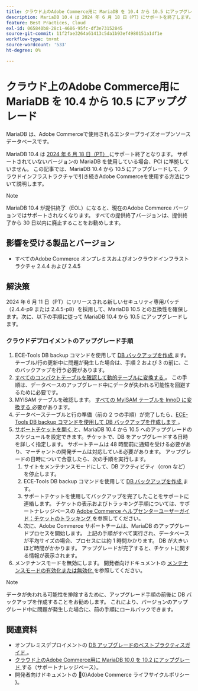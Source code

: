 ```yaml
---
title: クラウド上のAdobe Commerce用に MariaDB を 10.4 から 10.5 にアップグレード
description: MariaDB 10.4 は 2024 年 6 月 18 日（PT）にサポートを終了します。 この記事では、MariaDB を 10.4 から 10.5 にアップグレードして、クラウドインフラストラクチャで引き続きAdobe Commerceを使用する方法について説明します。
feature: Best Practices, Cloud
exl-id: 065840b8-28c1-4686-95fc-df3e73152845
source-git-commit: 11f2fae3264a61413c5da1b93ef4980151a1df1e
workflow-type: tm+mt
source-wordcount: '533'
ht-degree: 0%

---
```


# クラウド上のAdobe Commerce用に MariaDB を 10.4 から 10.5 にアップグレード

MariaDB は、Adobe Commerceで使用されるエンタープライズオープンソースデータベースです。

MariaDB 10.4 は [2024 年 6 月 18 日（PT） ](https://endoflife.date/mariadb) にサポート終了となります。 サポートされていないバージョンの MariaDB を使用している場合、PCI に準拠していません。 この記事では、MariaDB 10.4 から 10.5 にアップグレードして、クラウドインフラストラクチャで引き続きAdobe Commerceを使用する方法について説明します。

>[!NOTE]
>
>MariaDB 10.4 が提供終了（EOL）になると、現在のAdobe Commerce バージョンではサポートされなくなります。 すべての提供終了バージョンは、提供終了から 30 日以内に廃止することをお勧めします。

## 影響を受ける製品とバージョン

* すべてのAdobe Commerce オンプレミスおよびオンクラウドインフラストラクチャ 2.4.4 および 2.4.5

## 解決策

2024 年 6 月 11 日（PT）にリリースされる新しいセキュリティ専用パッチ（2.4.4-p9 または 2.4.5-p8）を採用して、MariaDB 10.5 との互換性を確保します。次に、以下の手順に従って MariaDB 10.4 から 10.5 にアップグレードします。

### クラウドデプロイメントのアップグレード手順

1. ECE-Tools DB backup コマンドを使用して [DB バックアップを作成 ](https://experienceleague.adobe.com/ja/docs/commerce-cloud-service/user-guide/develop/storage/snapshots) ます。 テーブル/行の更新中に問題が発生した場合は、手順 2 および 3 の前に、このバックアップを行う必要があります。
1. [ すべてのコンパクトテーブルを確認して動的テーブルに変換する ](https://experienceleague.adobe.com/ja/docs/commerce-operations/implementation-playbook/best-practices/maintenance/mariadb-upgrade)。 この手順は、データベースのアップグレード中にデータが失われる可能性を回避するために必要です。
1. MYISAM テーブルを確認します。 [ すべての MyISAM テーブルを InnoD に変換する ](https://experienceleague.adobe.com/ja/docs/commerce-operations/implementation-playbook/best-practices/planning/database-on-cloud) 必要があります。
1. データベーステーブルと行の準備（前の 2 つの手順）が完了したら、[ECE-Tools DB backup コマンドを使用して DB バックアップを作成します ](https://experienceleague.adobe.com/ja/docs/commerce-cloud-service/user-guide/develop/storage/snapshots)。
1. [ サポートチケットを開く ](/help/help-center-guide/help-center/magento-help-center-user-guide.md#submit-ticket) と、MariaDB 10.4 から 10.5 へのアップグレードのスケジュールを設定できます。チケットで、DB をアップグレードする日時を詳しく指定します。 サポートチームは 48 時間前に通知を受ける必要があり、マーチャントの開発チームは対応している必要があります。 アップグレードの日時について合意したら、次の手順を実行します。
   1. サイトをメンテナンスモードにして、DB アクティビティ（cron など）を停止します。
   1. ECE-Tools DB backup コマンドを使用して [DB バックアップを作成 ](https://experienceleague.adobe.com/ja/docs/commerce-cloud-service/user-guide/develop/storage/snapshots) ます。
   1. サポートチケットを使用してバックアップを完了したことをサポートに連絡します。 チケットの表示およびトラッキング手順については、サポートナレッジベースの [Adobe Commerce ヘルプセンターユーザーガイド：チケットのトラッキング ](/help/help-center-guide/help-center/magento-help-center-user-guide.md#track-tickets) を参照してください。
   1. 次に、Adobe Commerce サポートチームは、MariaDB のアップグレードプロセスを開始します。 上記の手順がすべて実行され、データベースが平均サイズの場合、プロセスには約 1 時間かかります。 DB が大きいほど時間がかかります。 アップグレードが完了すると、チケットに関する情報が表示されます。
1. メンテナンスモードを無効にします。 開発者向けドキュメントの [ メンテナンスモードの有効化または無効化 ](https://experienceleague.adobe.com/ja/docs/commerce-operations/installation-guide/tutorials/maintenance-mode) を参照してください。

>[!NOTE]
>
>データが失われる可能性を排除するために、アップグレード手順の前後に DB バックアップを作成することをお勧めします。 これにより、バージョンのアップグレード中に問題が発生した場合に、前の手順にロールバックできます。

## 関連資料

* オンプレミスデプロイメントの [DB アップグレードのベストプラクティスガイド ](https://experienceleague.adobe.com/ja/docs/commerce-operations/upgrade-guide/prepare/prerequisites)。
* [ クラウド上のAdobe Commerce用に MariaDB 10.0 を 10.2 にアップグレード ](https://experienceleague.adobe.com/ja/docs/commerce-knowledge-base/kb/how-to/upgrade-mariadb-10-0-to-10-2-for-magento-commerce-cloud) する（サポートナレッジベース）。
* 開発者向けドキュメントの [&#128279;](https://experienceleague.adobe.com/ja/docs/commerce-operations/release/planning/lifecycle-policy)0&rbrace;Adobe Commerce ライフサイクルポリシー &rbrace;。
